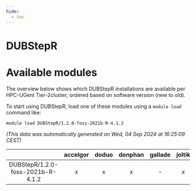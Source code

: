 ```yaml
---
hide:
  - toc
---
```


DUBStepR
========

# Available modules


The overview below shows which DUBStepR installations are available per HPC-UGent Tier-2cluster, ordered based on software version (new to old).

To start using DUBStepR, load one of these modules using a `module load` command like:

```shell
module load DUBStepR/1.2.0-foss-2021b-R-4.1.2
```

*(This data was automatically generated on Wed, 04 Sep 2024 at 16:25:09 CEST)*  

| |accelgor|doduo|donphan|gallade|joltik|shinx|skitty|
| :---: | :---: | :---: | :---: | :---: | :---: | :---: | :---: |
|DUBStepR/1.2.0-foss-2021b-R-4.1.2|x|x|x|-|x|-|x|
